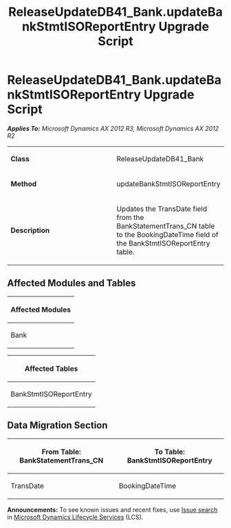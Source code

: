 ﻿---
title: ReleaseUpdateDB41_Bank.updateBankStmtISOReportEntry Upgrade Script
TOCTitle: ReleaseUpdateDB41_Bank.updateBankStmtISOReportEntry Upgrade Script
ms:assetid: a1315dfb-ffa4-d215-b40a-c6b997dd9f60
ms:mtpsurl: https://msdn.microsoft.com/en-us/library/JJ736723(v=AX.60)
ms:contentKeyID: 49710155
ms.date: 05/18/2015
mtps_version: v=AX.60
---

# ReleaseUpdateDB41\_Bank.updateBankStmtISOReportEntry Upgrade Script 


_**Applies To:** Microsoft Dynamics AX 2012 R3, Microsoft Dynamics AX 2012 R2_

<table>
<colgroup>
<col style="width: 50%" />
<col style="width: 50%" />
</colgroup>
<tbody>
<tr class="odd">
<td><p><strong>Class</strong></p></td>
<td><p>ReleaseUpdateDB41_Bank</p></td>
</tr>
<tr class="even">
<td><p><strong>Method</strong></p></td>
<td><p>updateBankStmtISOReportEntry</p></td>
</tr>
<tr class="odd">
<td><p><strong>Description</strong></p></td>
<td><p>Updates the TransDate field from the BankStatementTrans_CN table to the BookingDateTime field of the BankStmtISOReportEntry table.</p></td>
</tr>
</tbody>
</table>


## Affected Modules and Tables

<table>
<colgroup>
<col style="width: 100%" />
</colgroup>
<thead>
<tr class="header">
<th><p>Affected Modules</p></th>
</tr>
</thead>
<tbody>
<tr class="odd">
<td><p>Bank</p></td>
</tr>
</tbody>
</table>


<table>
<colgroup>
<col style="width: 100%" />
</colgroup>
<thead>
<tr class="header">
<th><p>Affected Tables</p></th>
</tr>
</thead>
<tbody>
<tr class="odd">
<td><p>BankStmtISOReportEntry</p></td>
</tr>
</tbody>
</table>


## Data Migration Section

<table>
<colgroup>
<col style="width: 50%" />
<col style="width: 50%" />
</colgroup>
<thead>
<tr class="header">
<th><p>From Table: BankStatementTrans_CN</p></th>
<th><p>To Table: BankStmtISOReportEntry</p></th>
</tr>
</thead>
<tbody>
<tr class="odd">
<td><p>TransDate</p></td>
<td><p>BookingDateTime</p></td>
</tr>
</tbody>
</table>

  
**Announcements:** To see known issues and recent fixes, use [Issue search](http://go.microsoft.com/fwlink/?linkid=389258) in [Microsoft Dynamics Lifecycle Services](http://go.microsoft.com/fwlink/?linkid=306505) (LCS).

